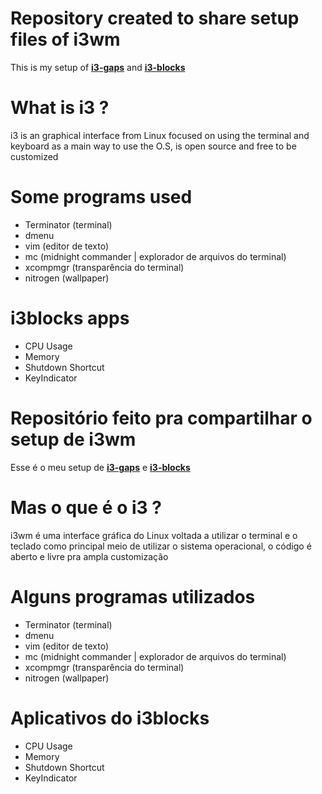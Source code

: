 # Repository created to share setup files of i3wm

This is my setup of **[i3-gaps](https://github.com/Airblader/i3)** and **[i3-blocks](https://github.com/vivien/i3blocks)** 


# What is i3 ?

i3 is an graphical interface from Linux focused on using the terminal and keyboard as a main way to use the O.S, is open source and free to be customized 

# Some programs used

* Terminator (terminal)
* dmenu
* vim (editor de texto)
* mc (midnight commander | explorador de arquivos do terminal)
* xcompmgr (transparência do terminal)
* nitrogen (wallpaper)


# i3blocks apps

* CPU Usage
* Memory
* Shutdown Shortcut
* KeyIndicator


# Repositório feito pra compartilhar o setup de i3wm

Esse é o meu setup de **[i3-gaps](https://github.com/Airblader/i3)** e **[i3-blocks](https://github.com/vivien/i3blocks)** 

# Mas o que é o i3 ?

i3wm é uma interface gráfica do Linux voltada a utilizar o terminal e o teclado como principal meio de utilizar o sistema operacional, o código é aberto e livre pra ampla customização

# Alguns programas utilizados

* Terminator (terminal)
* dmenu
* vim (editor de texto)
* mc (midnight commander | explorador de arquivos do terminal)
* xcompmgr (transparência do terminal)
* nitrogen (wallpaper)


# Aplicativos do i3blocks

* CPU Usage
* Memory
* Shutdown Shortcut
* KeyIndicator



